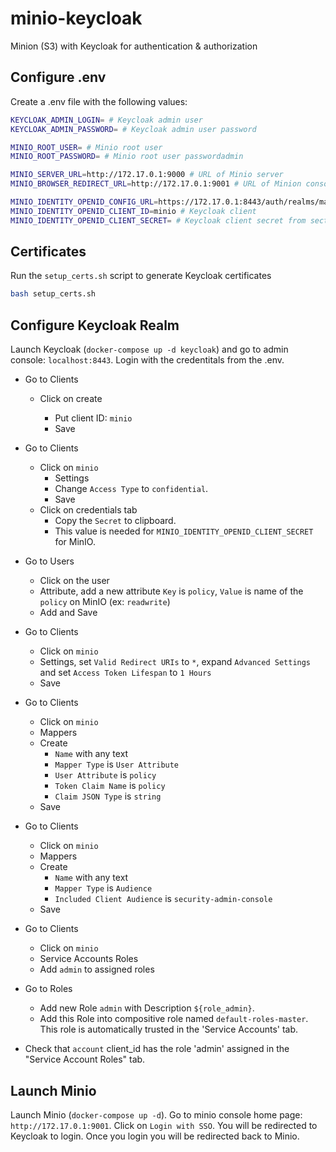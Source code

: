 # minio-keycloak

Minion (S3) with Keycloak for authentication &amp; authorization

## Configure .env

Create a .env file with the following values:

```bash
KEYCLOAK_ADMIN_LOGIN= # Keycloak admin user
KEYCLOAK_ADMIN_PASSWORD= # Keycloak admin user password

MINIO_ROOT_USER= # Minio root user
MINIO_ROOT_PASSWORD= # Minio root user passwordadmin

MINIO_SERVER_URL=http://172.17.0.1:9000 # URL of Minio server
MINIO_BROWSER_REDIRECT_URL=http://172.17.0.1:9001 # URL of Minion console

MINIO_IDENTITY_OPENID_CONFIG_URL=https://172.17.0.1:8443/auth/realms/master/.well-known/openid-configuration # Keycloak URL
MINIO_IDENTITY_OPENID_CLIENT_ID=minio # Keycloak client
MINIO_IDENTITY_OPENID_CLIENT_SECRET= # Keycloak client secret from section above
```

## Certificates

Run the `setup_certs.sh` script to generate Keycloak certificates

```bash
bash setup_certs.sh
```

## Configure Keycloak Realm

Launch Keycloak (`docker-compose up -d keycloak`) and go to admin console: `localhost:8443`. Login with the credentitals from the .env.

- Go to Clients

  - Click on create

    - Put client ID: `minio`
    - Save

- Go to Clients

  - Click on `minio`
    - Settings
    - Change `Access Type` to `confidential`.
    - Save
  - Click on credentials tab
    - Copy the `Secret` to clipboard.
    - This value is needed for `MINIO_IDENTITY_OPENID_CLIENT_SECRET` for MinIO.

- Go to Users

  - Click on the user
  - Attribute, add a new attribute `Key` is `policy`, `Value` is name of the `policy` on MinIO (ex: `readwrite`)
  - Add and Save

- Go to Clients

  - Click on `minio`
  - Settings, set `Valid Redirect URIs` to `*`, expand `Advanced Settings` and set `Access Token Lifespan` to `1 Hours`
  - Save

- Go to Clients

  - Click on `minio`
  - Mappers
  - Create
    - `Name` with any text
    - `Mapper Type` is `User Attribute`
    - `User Attribute` is `policy`
    - `Token Claim Name` is `policy`
    - `Claim JSON Type` is `string`
  - Save

- Go to Clients

  - Click on `minio`
  - Mappers
  - Create
    - `Name` with any text
    - `Mapper Type` is `Audience`
    - `Included Client Audience` is `security-admin-console`
  - Save

- Go to Clients

  - Click on `minio`
  - Service Accounts Roles
  - Add `admin` to assigned roles

- Go to Roles

  - Add new Role `admin` with Description `${role_admin}`.
  - Add this Role into compositive role named `default-roles-master`. This role is automatically trusted in the 'Service Accounts' tab.

- Check that `account` client_id has the role 'admin' assigned in the "Service Account Roles" tab.

## Launch Minio

Launch Minio (`docker-compose up -d`). Go to minio console home page: `http://172.17.0.1:9001`. Click on `Login with SSO`. You will be redirected to Keycloak to login. Once you login you will be redirected back to Minio.

